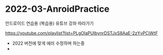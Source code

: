 # 2022-03-AnroidPractice

안드로이드 연습용 (복습용) 유튜브 강좌 따라가기 

https://youtube.com/playlist?list=PLgOlaPUIbynrDSTJxS8AaE-2zYvPCjWtF

- 2022 버전에 맞게 에러 수정하며 하는중
- 
